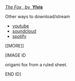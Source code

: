 [ *The Fox* &nbsp; by &nbsp;**Ylvis**](https://raw.githubusercontent.com/muugumuugu/muSe/minifiedmusiccorpora/forMP3player/bops/The%20Fox%20_%20Ylvis.mp3)

Other ways to download/stream

+ [youtube](https://www.youtube.com/watch?v=jofNR_WkoCE)
+ [soundcloud](https://soundcloud.com/private-blackburn/what-does-the-fox-say-by-ylvis)
+ [spotify](https://open.spotify.com/track/5HOpkTTVcmZHnthgyxrIL8?si=fb57f000ecb54f00)

[[MORE]]

\[IMAGE ID

origami fox from a ruled sheet.

END ID\]